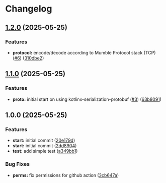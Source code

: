 # Changelog

## [1.2.0](https://github.com/jake-does-dev/mumblekt/compare/v1.1.0...v1.2.0) (2025-05-25)


### Features

* **protocol:** encode/decode according to Mumble Protocol stack (TCP) ([#6](https://github.com/jake-does-dev/mumblekt/issues/6)) ([310dbe2](https://github.com/jake-does-dev/mumblekt/commit/310dbe20886ffe6daa3503d0f5abed471a1ea562))

## [1.1.0](https://github.com/jake-does-dev/mumblekt/compare/v1.0.0...v1.1.0) (2025-05-25)


### Features

* **proto:** initial start on using kotlinx-serialization-protobuf ([#3](https://github.com/jake-does-dev/mumblekt/issues/3)) ([63b8091](https://github.com/jake-does-dev/mumblekt/commit/63b80918f1c22a2b0a20cdf687f9e7adc33dfe66))

## 1.0.0 (2025-05-25)


### Features

* **start:** initial commit ([20e179d](https://github.com/jake-does-dev/mumblekt/commit/20e179d71b99cf71a484dbdcce636d5bf9bdb0d2))
* **start:** initial commit ([2dd8904](https://github.com/jake-does-dev/mumblekt/commit/2dd89047379f065026c2c9645c314fcfe24ffb03))
* **test:** add simple test ([a349bb1](https://github.com/jake-does-dev/mumblekt/commit/a349bb11c029a6b6d286e155604efe0523ea8079))


### Bug Fixes

* **perms:** fix permissions for github action ([3cb647a](https://github.com/jake-does-dev/mumblekt/commit/3cb647a96b40cddbc50c4c79d58bdfa3f9d19658))
